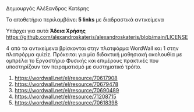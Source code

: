 Δημιουργός Αλέξανδρος Κατέρης

Το αποθετήριο περιλαμβάνει **5 links** με διαδραστικά αντικείμενα



Υπάρχει για αυτά **Άδεια Χρήσης** https://github.com/alexandroskateris/alexandroskateris/blob/main/LICENSE

4 από τα αντικείμενα βρίσκονται στην πλατφόρμα WordWall και 1 στην πλατφόρμα quiziz. Πρόκειται για μία διδακτική μαθησιακή ακολουθία με ομπρέλα το Εργαστήριο Φυσικής και επιμέρους πρακτικές που υποστηρίζουν τον πειραματισμό με συστηματικό τρόπο.

1.	https://wordwall.net/el/resource/70617908
2.	https://wordwall.net/el/resource/70679478
3.	https://wordwall.net/el/resource/70690489
4.	https://wordwall.net/el/resource/71208715
5.	https://wordwall.net/el/resource/70618398 




<!---
alexandroskateris/alexandroskateris is a ✨ special ✨ repository because its `README.md` (this file) appears on your GitHub profile.
You can click the Preview link to take a look at your changes.
--->
